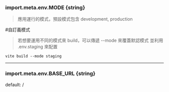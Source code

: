 
### import.meta.env.MODE {string}

> 應用運行的模式，預設模式包含 development, production

#自訂義模式

> 若想要運用不同的模式來 build，可以傳遞 --mode 來覆蓋默認模式
> 並利用 .env.staging 來配置

```
vite build --mode staging
```

---

### import.meta.env.BASE_URL {string}

default:  /

